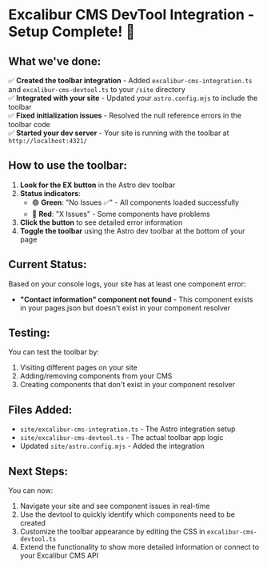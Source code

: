 # Excalibur CMS DevTool Integration - Setup Complete! 🎉

## What we've done:

✅ **Created the toolbar integration** - Added `excalibur-cms-integration.ts` and `excalibur-cms-devtool.ts` to your `/site` directory  
✅ **Integrated with your site** - Updated your `astro.config.mjs` to include the toolbar  
✅ **Fixed initialization issues** - Resolved the null reference errors in the toolbar code  
✅ **Started your dev server** - Your site is running with the toolbar at `http://localhost:4321/`

## How to use the toolbar:

1. **Look for the EX button** in the Astro dev toolbar
2. **Status indicators**:
   - 🟢 **Green**: "No Issues ✅" - All components loaded successfully
   - 🔴 **Red**: "X Issues" - Some components have problems
3. **Click the button** to see detailed error information
4. **Toggle the toolbar** using the Astro dev toolbar at the bottom of your page

## Current Status:

Based on your console logs, your site has at least one component error:
- **"Contact information" component not found** - This component exists in your pages.json but doesn't exist in your component resolver

## Testing:

You can test the toolbar by:
1. Visiting different pages on your site
2. Adding/removing components from your CMS
3. Creating components that don't exist in your component resolver

## Files Added:

- `site/excalibur-cms-integration.ts` - The Astro integration setup
- `site/excalibur-cms-devtool.ts` - The actual toolbar app logic
- Updated `site/astro.config.mjs` - Added the integration

## Next Steps:

You can now:
1. Navigate your site and see component issues in real-time
2. Use the devtool to quickly identify which components need to be created
3. Customize the toolbar appearance by editing the CSS in `excalibur-cms-devtool.ts`
4. Extend the functionality to show more detailed information or connect to your Excalibur CMS API

